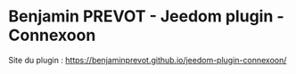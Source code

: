 # Benjamin PREVOT - Jeedom plugin - Connexoon

Site du plugin : https://benjaminprevot.github.io/jeedom-plugin-connexoon/

